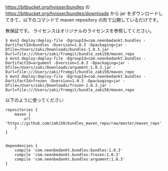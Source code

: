 https://bitbucket.org/hvisser/bundles の https://bitbucket.org/hvisser/bundles/downloads から jar をダウンロードしてきて、以下のコマンドで maven repository の形で公開しているだけです。

無保証です。
ライセンスはオリジナルのライセンスを参照してください。

```
$ mvn3 deploy:deploy-file -DgroupId=com.neenbedankt.bundles -DartifactId=bundles -Dversion=1.0.3 -Dpackaging=jar -Dfile=/Users/zaki/Downloads/bundles-1.0.3.jar -Durl=file:///Users/zaki/fromgit/bundle_zaki50/maven_repo
$ mvn3 deploy:deploy-file -DgroupId=com.neenbedankt.bundles -DartifactId=argument -Dversion=1.0.3 -Dpackaging=jar -Dfile=/Users/zaki/Downloads/argument-1.0.3.jar -Durl=file:///Users/zaki/fromgit/bundle_zaki50/maven_repo
$ mvn3 deploy:deploy-file -DgroupId=com.neenbedankt.bundles -DartifactId=frozen -Dversion=1.0.3 -Dpackaging=jar -Dfile=/Users/zaki/Downloads/frozen-1.0.3.jar -Durl=file:///Users/zaki/fromgit/bundle_zaki50/maven_repo
```


以下のように使ってください

```
repositories {
    maven {
        url 'https://github.com/zaki50/bundles_maven_repo/raw/master/maven_repo'
    }
}
 
 
dependencies {
    compile 'com.neenbedankt.bundles:bundles:1.0.3'
    compile 'com.neenbedankt.bundles:frozen:1.0.3'
    compile 'com.neenbedankt.bundles:argument:1.0.3'
}
```
